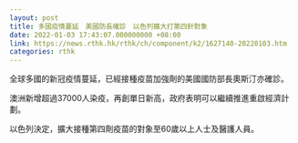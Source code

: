 ```yaml
---
layout: post
title: 多國疫情蔓延　美國防長確診　以色列擴大打第四針對象
date: 2022-01-03 17:43:07.000000000 +08:00
link: https://news.rthk.hk/rthk/ch/component/k2/1627140-20220103.htm
categories: rthk
---
```


全球多國的新冠疫情蔓延，已經接種疫苗加強劑的美國國防部長奧斯汀亦確診。

澳洲新增超過37000人染疫，再創單日新高，政府表明可以繼續推進重啟經濟計劃。

以色列決定，擴大接種第四劑疫苗的對象至60歲以上人士及醫護人員。
